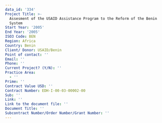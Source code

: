 ```yaml
---
data_id: '334'
Project Title: >-
  Assesment of the USAID Assistance Program to the Reform of the Benin Primary
  System
Start Year: '2005'
End Year: '2005'
ISO3 Code: BEN
Region: Africa
Country: Benin
Client/ Donor: USAID/Benin
Point of contact: ''
Email: ''
Phone: ''
Current Project? (Y/N): ''
Practice Area:
  - ''
Prime: ''
Contract Value USD: ''
Contract Number: EDH-I-00-03-00002-00
Sub: ''
Link: ''
Link to the document file: ''
Document Title: ''
Subcontract Number/Order Number/Grant Number: ''
---
```

